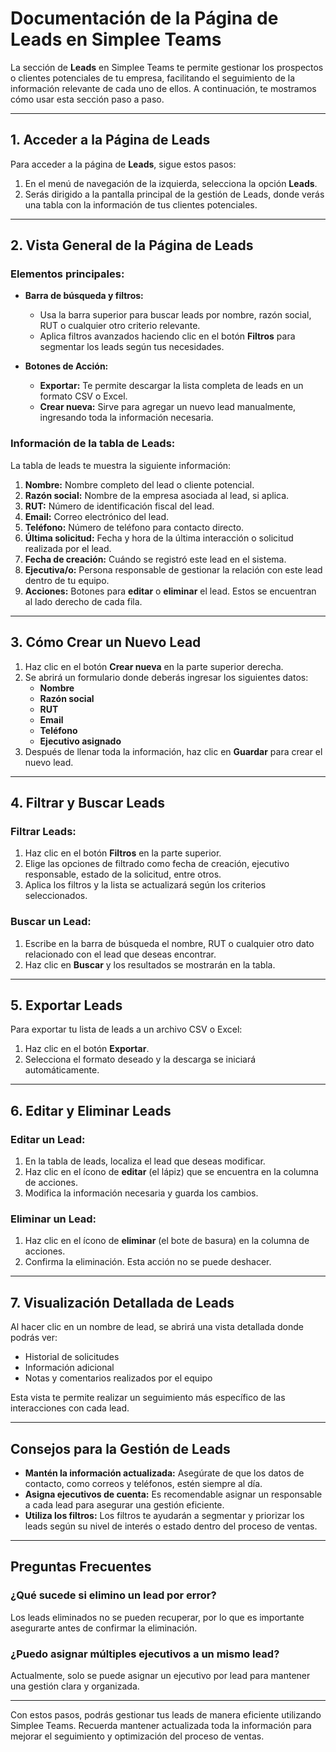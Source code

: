 # Documentación de la Página de Leads en Simplee Teams

La sección de **Leads** en Simplee Teams te permite gestionar los prospectos o clientes potenciales de tu empresa, facilitando el seguimiento de la información relevante de cada uno de ellos. A continuación, te mostramos cómo usar esta sección paso a paso.

---

## 1. **Acceder a la Página de Leads**

Para acceder a la página de **Leads**, sigue estos pasos:

1. En el menú de navegación de la izquierda, selecciona la opción **Leads**.
2. Serás dirigido a la pantalla principal de la gestión de Leads, donde verás una tabla con la información de tus clientes potenciales.

---

## 2. **Vista General de la Página de Leads**

### Elementos principales:

- **Barra de búsqueda y filtros:** 
  - Usa la barra superior para buscar leads por nombre, razón social, RUT o cualquier otro criterio relevante.
  - Aplica filtros avanzados haciendo clic en el botón **Filtros** para segmentar los leads según tus necesidades.

- **Botones de Acción:**
  - **Exportar:** Te permite descargar la lista completa de leads en un formato CSV o Excel.
  - **Crear nueva:** Sirve para agregar un nuevo lead manualmente, ingresando toda la información necesaria.

### Información de la tabla de Leads:

La tabla de leads te muestra la siguiente información:

1. **Nombre:** Nombre completo del lead o cliente potencial.
2. **Razón social:** Nombre de la empresa asociada al lead, si aplica.
3. **RUT:** Número de identificación fiscal del lead.
4. **Email:** Correo electrónico del lead.
5. **Teléfono:** Número de teléfono para contacto directo.
6. **Última solicitud:** Fecha y hora de la última interacción o solicitud realizada por el lead.
7. **Fecha de creación:** Cuándo se registró este lead en el sistema.
8. **Ejecutiva/o:** Persona responsable de gestionar la relación con este lead dentro de tu equipo.
9. **Acciones:** Botones para **editar** o **eliminar** el lead. Estos se encuentran al lado derecho de cada fila.

---

## 3. **Cómo Crear un Nuevo Lead**

1. Haz clic en el botón **Crear nueva** en la parte superior derecha.
2. Se abrirá un formulario donde deberás ingresar los siguientes datos:
   - **Nombre**
   - **Razón social**
   - **RUT**
   - **Email**
   - **Teléfono**
   - **Ejecutivo asignado**
3. Después de llenar toda la información, haz clic en **Guardar** para crear el nuevo lead.

---

## 4. **Filtrar y Buscar Leads**

### Filtrar Leads:

1. Haz clic en el botón **Filtros** en la parte superior.
2. Elige las opciones de filtrado como fecha de creación, ejecutivo responsable, estado de la solicitud, entre otros.
3. Aplica los filtros y la lista se actualizará según los criterios seleccionados.

### Buscar un Lead:

1. Escribe en la barra de búsqueda el nombre, RUT o cualquier otro dato relacionado con el lead que deseas encontrar.
2. Haz clic en **Buscar** y los resultados se mostrarán en la tabla.

---

## 5. **Exportar Leads**

Para exportar tu lista de leads a un archivo CSV o Excel:

1. Haz clic en el botón **Exportar**.
2. Selecciona el formato deseado y la descarga se iniciará automáticamente.

---

## 6. **Editar y Eliminar Leads**

### Editar un Lead:

1. En la tabla de leads, localiza el lead que deseas modificar.
2. Haz clic en el ícono de **editar** (el lápiz) que se encuentra en la columna de acciones.
3. Modifica la información necesaria y guarda los cambios.

### Eliminar un Lead:

1. Haz clic en el ícono de **eliminar** (el bote de basura) en la columna de acciones.
2. Confirma la eliminación. Esta acción no se puede deshacer.

---

## 7. **Visualización Detallada de Leads**

Al hacer clic en un nombre de lead, se abrirá una vista detallada donde podrás ver:

- Historial de solicitudes
- Información adicional
- Notas y comentarios realizados por el equipo

Esta vista te permite realizar un seguimiento más específico de las interacciones con cada lead.

---

## Consejos para la Gestión de Leads

- **Mantén la información actualizada:** Asegúrate de que los datos de contacto, como correos y teléfonos, estén siempre al día.
- **Asigna ejecutivos de cuenta:** Es recomendable asignar un responsable a cada lead para asegurar una gestión eficiente.
- **Utiliza los filtros:** Los filtros te ayudarán a segmentar y priorizar los leads según su nivel de interés o estado dentro del proceso de ventas.

---

## Preguntas Frecuentes

### ¿Qué sucede si elimino un lead por error?
Los leads eliminados no se pueden recuperar, por lo que es importante asegurarte antes de confirmar la eliminación.

### ¿Puedo asignar múltiples ejecutivos a un mismo lead?
Actualmente, solo se puede asignar un ejecutivo por lead para mantener una gestión clara y organizada.

---

Con estos pasos, podrás gestionar tus leads de manera eficiente utilizando Simplee Teams. Recuerda mantener actualizada toda la información para mejorar el seguimiento y optimización del proceso de ventas.
